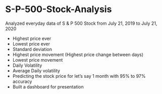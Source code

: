 # S-P-500-Stock-Analysis
Analyzed everyday data of S &amp; P 500 Stock from July 21, 2019 to July 21, 2020

-	Highest price ever
-	Lowest price ever
-	Standard deviation
-	Highest price movement (Highest price change between days)
-	Lowest price movement
-	Daily Volatility
-	Average Daily volatility
-	Predicting the stock price for let’s say 1 month with 95% to 97% accuracy
- Built a dashboard for presentation
